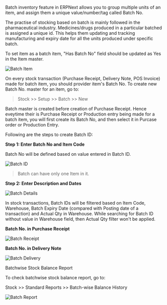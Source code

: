 Batch inventory feature in ERPNext allows you to group multiple units of an item, and assign them a unique value/number/tag called Batch No.

The practise of stocking based on batch is mainly followed in the pharmaceutical industry. Medicines/drugs produced in a particular batched is assigned a unique id. This helps them updating and tracking manufacturing and expiry date for all the units produced under specific batch.

To set item as a batch item, "Has Batch No" field should be updated as Yes in the Item master.

![Batch Item](/assets/manual_erpnext_com/old_images/erpnext/batch-item.png)

On every stock transaction (Purchase Receipt, Delivery Note, POS Invoice) made for batch item, you should provider item's Batch No. To create new Batch No. master for an item, go to:

> Stock >> Setup >> Batch >> New

Batch master is created before creation of Purchase Receipt. Hence eveytime their is Purchase Receipt or Production entry being made for a batch item, you will first create its Batch No, and then select it in Purcase order or Production Entry.

Following are the steps to create Batch ID:

**Step 1: Enter Batch No and Item Code**

Batch No will be defined based on value entered in Batch ID.

![Batch ID](/assets/manual_erpnext_com/old_images/erpnext/batch-id.png)

> Batch can have only one Item in it.

**Step 2: Enter Description and Dates**

![Batch Details](/assets/manual_erpnext_com/old_images/erpnext/batch-details.png)

In stock transactions, Batch IDs will be filtered based on Item Code, Warehouse, Batch Expiry Date (compared with Posting date of a transaction) and Actual Qty in Warehouse. While searching for Batch ID  without value in Warehouse field, then Actual Qty filter won't be applied.

**Batch No. in Purchase Receipt**

![Batch Receipt](/assets/manual_erpnext_com/old_images/erpnext/batch-receipt.png)

**Batch No. in Delivery Note**

![Batch Delivery](/assets/manual_erpnext_com/old_images/erpnext/batch-delivery.png)

Batchwise Stock Balance Report

To check batchwise stock balance report, go to:

Stock >> Standard Reports >> Batch-wise Balance History

![Batch Report](/assets/manual_erpnext_com/old_images/erpnext/batch-report.png)